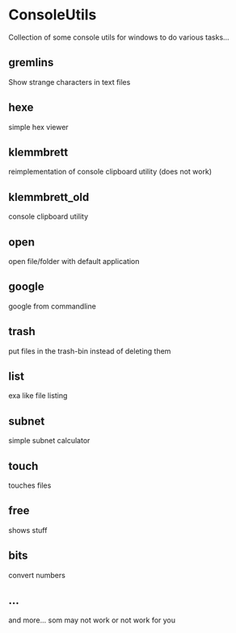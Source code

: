 # ConsoleUtils

Collection of some console utils for windows to do various tasks...

## gremlins

Show strange characters in text files

## hexe

simple hex viewer

## klemmbrett

reimplementation of console clipboard utility (does not work)

## klemmbrett_old

console clipboard utility

## open

open file/folder with default application

## google

google from commandline

## trash

put files in the trash-bin instead of deleting them

## list

exa like file listing

## subnet

simple subnet calculator

## touch

touches files

## free

shows stuff

## bits

convert numbers

## ...

and more... som may not work or not work for you